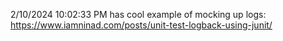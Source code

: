 2/10/2024 10:02:33 PM
has cool example of mocking up logs:
https://www.iamninad.com/posts/unit-test-logback-using-junit/